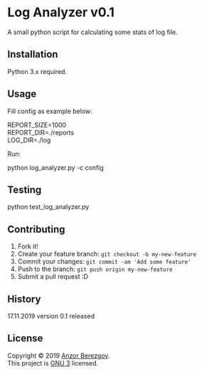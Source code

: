 # Log Analyzer v0.1

A small python script for calculating some stats of log file.

## Installation

Python 3.x required.

## Usage

Fill config as example below:

REPORT_SIZE=1000  
REPORT_DIR=./reports  
LOG_DIR=./log  

Run:

python log_analyzer.py -c config

## Testing

python test_log_analyzer.py

## Contributing

1. Fork it!
2. Create your feature branch: `git checkout -b my-new-feature`
3. Commit your changes: `git commit -am 'Add some feature'`
4. Push to the branch: `git push origin my-new-feature`
5. Submit a pull request :D

## History

17.11.2019 version 0.1 released


## License

Copyright © 2019 [Anzor Berezgov](https://github.com/anzber).<br />
This project is [GNU 3](https://github.com/anzber/Python_adv_course/blob/master/hw1/LICENSE) licensed.